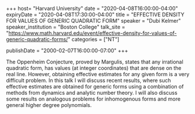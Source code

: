 +++
  host= "Harvard University"
  date = "2020-04-08T16:00:00-04:00"
  expiryDate = "2020-04-08T17:30:00-04:00"
  title = "EFFECTIVE DENSITY FOR VALUES OF GENERIC QUADRATIC FORM"
  speaker = "Dubi Kelmer"
  speaker_institution = "Boston College"
  talk_site = "https://www.math.harvard.edu/event/effective-density-for-values-of-generic-quadratic-forms/"
  categories = ["NT"]

  publishDate = "2000-02-07T16:00:00-07:00"
+++

The Oppenheim Conjecture, proved by Margulis, states that any irrational quadratic form, has values (at integer coordinates) that are dense on the real line. However, obtaining effective estimates for any given form is a very difficult problem. In this talk I will discuss recent results, where such effective estimates are obtained for generic forms using a combination of methods from dynamics and analytic number theory. I will also discuss some results on analogous problems for inhomogenous forms and more general higher degree polynomials.